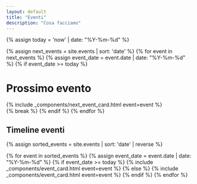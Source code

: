 ```yaml
---
layout: default
title: "Eventi"
description: "Cosa facciamo"
---
```


{% assign today = 'now' | date: "%Y-%m-%d" %}

{% assign next_events = site.events | sort: 'date' %}
{% for event in next_events %} 
  {% assign event_date = event.date | date: "%Y-%m-%d" %}
  {% if event_date >= today %}
# Prossimo evento
  <div>
      {% include _components/next_event_card.html event=event %}
  </div>
  {% break %}
  {% endif %}
{% endfor %}

## Timeline eventi
{% assign sorted_events = site.events | sort: 'date' | reverse %}
<div class="timeline">
{% for event in sorted_events %}
  {% assign event_date = event.date | date: "%Y-%m-%d" %}
  {% if event_date >= today %}
    {% include _components/event_card.html event=event %}
  {% else %}
    {% include _components/event_card.html event=event %}
  {% endif %}
{% endfor %}
</div>